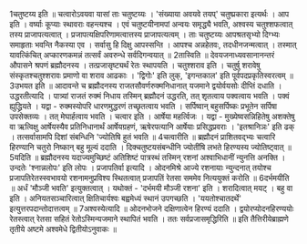 

  
1चतुष्टय्य इति ॥ चत्वारोऽवयवा यासां ताः चतुष्टय्यः । 'संख्याया अवयवे तयप्' चतुष्प्रकारा इत्यर्थः । आप इति । वर्ष्याः कूप्याः स्थावराः वहन्त्यश्च । एवं चतुष्टयीनामपां अन्वयः समृद्ध्यै भवति, अश्वस्य चतुश्शफत्वात् तस्य प्राजापत्यत्वात् । प्रजापत्यक्षिपरिणामत्वात्तस्य प्राजापत्यत्वम् । ताः चतुष्टय्यः आपश्रतसृभ्यो दिग्भ्यः समाहृताः भवन्ति नैकस्या एव । सर्वासु हि दिक्षु आपस्सन्ति । आपश्च अन्नहेतवः, तदधीनजन्मत्वात् । तस्मात् यावत्किंचित् अप्कारणकमन्नं तत्सर्वं अवरुन्धे सर्वदिगन्वयात् ॥
2तास्विति ॥ देवयजनाध्यवसानानन्तरं औपासने श्रपणं ब्रह्मौदनस्य । तत्प्रजासृष्ट्यर्थं रेतः स्थापयति । चतुश्शराव इति । चतुर्षु शरावेषु संस्कृतश्चतुश्शरावः प्रमाणो वा शराव आढकाः । 'द्विगोः' इति लुक्, 'इगन्तकाल' इति पूर्वपदप्रकृतिस्वरत्वम् ॥
3उभयत इति ॥ आदावन्ते च ब्रह्मौदनस्य राजतसौवर्णरुक्मनिधानात् यजमाने द्वयोर्वयसोः दीप्तिं दधाति । उद्धरतीत्यादि । पात्र्यां राजतं रुक्मं निधाय तस्मिन् ब्रह्मौदनं उद्धरति, तत् शृतत्वाय पक्वत्वाय भवति । पक्वं ह्युद्ध्रियते । यद्वा - रुक्मस्योपरि धारणमुद्धरणं तच्छृतत्वाय भवति । सर्पिष्वान् बहुसर्पिष्कः प्रभूतेन सर्पिषा उपसेक्तव्यः । तत् मेघार्हत्वाय भवति । चत्वार इति । आर्षेया महर्त्विजः । यद्वा - मुख्येष्वसन्निहितेषु अशक्तेषु वा ऋत्विक्षु आर्षेयस्यैव प्रतिनिधानार्थं आर्षेयग्रहणं, ऋषेरपत्यानि आर्षेयाः प्रसिद्धप्रवराः । 'इतश्रानिञः' इति ढक् । तत्सर्वासामपि दिशां संबन्धिनि 'ज्योतिषि हुतं भवति ॥
4चत्वारीति ॥ ब्रह्मौदनं प्राशितवद्भ्यः चत्वारि हिरण्यानि चतुरो निष्कान् बहु मूल्यं ददाति । दिक्चतुष्टयसंबन्धीनि ज्योतींषि लभते हिरण्यस्य ज्योतिष्ट्वात् ॥
5यदिति ॥ ब्रह्मौदनस्य यदाज्यमुच्छिष्टं अतिशिष्टं पात्रस्थं तस्मिन् रशनां अश्वाभिधानीं न्युनत्ति अनक्ति । उन्दतेः 'श्नान्नलोपः' इति लोपः । प्रजापतिर्वा इत्यादि । ओदनमिश्रे आज्ये रशनायाः न्युन्दनात् तयोश्च प्रजापतिरेतस्स्वभावयो रशनामनुप्रविश्य स्थितत्वात् प्रजापतिं रेतसा सममेव नित्ययुक्तं करोति ॥
6दर्भमयीति ॥ अर्धं 'मौञ्जी भवति' इत्युक्तत्वात् । यथोक्तं - 'दर्भमयी मौञ्जी रशना' इति । शरादित्वात् मयट् । बहु वा इति । अनियतसञ्चारित्वात् क्षितिचार्यश्वः बह्वमेध्यं स्थानं उपगच्छति । 'ययतोश्चातदर्थे' इत्युत्तरपदान्तोदात्तत्वम् ॥
7अश्वस्येत्यादि ॥ ओदनभोजने दक्षिणात्वेन हिरण्यं ददाति । द्वयोरप्योदनहिरण्ययोः रेतस्त्वात् रेतसा सहितं रेतोऽस्मिन्यजमाने स्थापितं भवति । ततः सर्वप्रजासमृद्धिरिति ॥
इति तैत्तिरीयेब्राह्मणे तृतीये अष्टमे अश्वमेधे द्वितीयोऽनुवाकः ॥  
